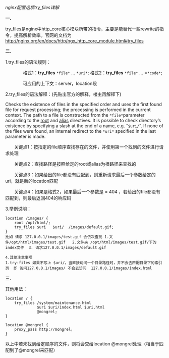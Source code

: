 

*nginx配置选项try_files详解*



**一.**

try_files是nginx中http_core核心模块所带的指令，主要是能替代一些rewrite的指令，提高解析效率。官网的文档为<http://nginx.org/en/docs/http/ngx_http_core_module.html#try_files>

**二.**

  1.try_files的语法规则：

　　　　格式1：**try_files** `*file*` ... `*uri*`;  格式2：**try_files** `*file*` ... =`*code*`;

　　　　可应用的上下文：server，location段

  2.try_files的语法解释：(先贴出官方的解释，楼主再解释下)

Checks the existence of files in the specified order and uses the first found file for request processing; the processing is performed in the current context. The path to a file is constructed from the `*file*`parameter according to the [root](http://nginx.org/en/docs/http/ngx_http_core_module.html#root) and [alias](http://nginx.org/en/docs/http/ngx_http_core_module.html#alias) directives. It is possible to check directory’s existence by specifying a slash at the end of a name, e.g. “`$uri/`”. If none of the files were found, an internal redirect to the `*uri*` specified in the last parameter is made. 

　　关键点1：按指定的file顺序查找存在的文件，并使用第一个找到的文件进行请求处理

　　关键点2：查找路径是按照给定的root或alias为根路径来查找的

　　关键点3：如果给出的file都没有匹配到，则重新请求最后一个参数给定的uri，就是新的location匹配

　　关键点4：如果是格式2，如果最后一个参数是 = 404 ，若给出的file都没有匹配到，则最后返回404的响应码

 3.举例说明：

 

```
location /images/ {
    root /opt/html/;
    try_files $uri   $uri/  /images/default.gif; 
}
比如 请求 127.0.0.1/images/test.gif 会依次查找 1.文件/opt/html/images/test.gif   2.文件夹 /opt/html/images/test.gif/下的index文件  3. 请求127.0.0.1/images/default.gif

4.其他注意事项
1.try-files 如果不写上 $uri/，当直接访问一个目录路径时，并不会去匹配目录下的索引页  即 访问127.0.0.1/images/ 不会去访问  127.0.0.1/images/index.html 
```

 

三.

其他用法：

```
location / {
    try_files /system/maintenance.html
              $uri $uri/index.html $uri.html
              @mongrel;
}

location @mongrel {
    proxy_pass http://mongrel;
}
```

 

以上中若未找到给定顺序的文件，则将会交给location @mongrel处理（相当于匹配到了@mongrel来匹配）